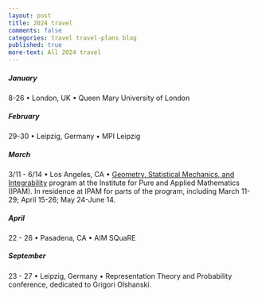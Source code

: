 ```yaml
---
layout: post
title: 2024 travel
comments: false
categories: travel travel-plans blog
published: true
more-text: All 2024 travel
---
```


##### January

8-26 &bull; London, UK &bull;
Queen Mary University of London

<!--more-->

##### February

29-30 &bull;
Leipzig, Germany &bull; MPI Leipzig

##### March

3/11 - 6/14 &bull; 
Los Angeles, CA &bull;
[Geometry, Statistical Mechanics, and Integrability](http://www.ipam.ucla.edu/programs/long-programs/geometry-statistical-mechanics-and-integrability/)
program at the Institute for Pure and Applied Mathematics (IPAM). 
In residence at IPAM for parts of the program, including March 11-29; April 15-26; May 24-June 14.


##### April

22 - 26
&bull; 
Pasadena, CA 
&bull; 
AIM SQuaRE

<!-- ##### May -->

<!-- ##### June -->

<!-- ##### July -->

<!-- ##### August -->

##### September 

23 - 27 &bull; Leipzig, Germany &bull; 
Representation Theory and Probability conference, dedicated to Grigori Olshanski.

<!-- ##### October  -->

<!-- ##### November -->

<!-- ##### December -->
